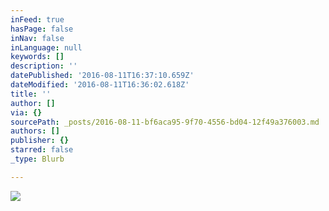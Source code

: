 ```yaml
---
inFeed: true
hasPage: false
inNav: false
inLanguage: null
keywords: []
description: ''
datePublished: '2016-08-11T16:37:10.659Z'
dateModified: '2016-08-11T16:36:02.618Z'
title: ''
author: []
via: {}
sourcePath: _posts/2016-08-11-bf6aca95-9f70-4556-bd04-12f49a376003.md
authors: []
publisher: {}
starred: false
_type: Blurb

---
```

![](https://the-grid-user-content.s3-us-west-2.amazonaws.com/77766ce6-1d1c-4583-9de4-a60a56a77150.png)